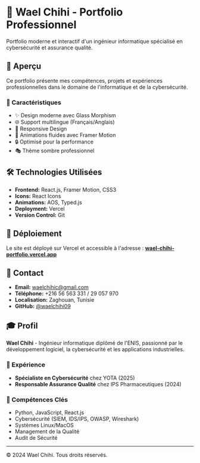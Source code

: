 # 🚀 Wael Chihi - Portfolio Professionnel

Portfolio moderne et interactif d'un ingénieur informatique spécialisé en cybersécurité et assurance qualité.

## 🌟 Aperçu

Ce portfolio présente mes compétences, projets et expériences professionnelles dans le domaine de l'informatique et de la cybersécurité.

### 🎯 Caractéristiques

- ✨ Design moderne avec Glass Morphism
- 🌐 Support multilingue (Français/Anglais)
- 📱 Responsive Design
- 🎨 Animations fluides avec Framer Motion
- 🔒 Optimisé pour la performance
- 🎭 Thème sombre professionnel

## 🛠️ Technologies Utilisées

- **Frontend:** React.js, Framer Motion, CSS3
- **Icons:** React Icons
- **Animations:** AOS, Typed.js
- **Deployment:** Vercel
- **Version Control:** Git

## 🚀 Déploiement

Le site est déployé sur Vercel et accessible à l'adresse :
**[wael-chihi-portfolio.vercel.app](https://wael-chihi-portfolio.vercel.app)**

## 📧 Contact

- **Email:** waelchihic@gmail.com
- **Téléphone:** +216 56 563 331 / 29 057 970
- **Localisation:** Zaghouan, Tunisie
- **GitHub:** [@waelchihi09](https://github.com/waelchihi09)

## 🎓 Profil

**Wael Chihi** - Ingénieur informatique diplômé de l'ENIS, passionné par le développement logiciel, la cybersécurité et les applications industrielles.

### 💼 Expérience

- **Spécialiste en Cybersécurité** chez YOTA (2025)
- **Responsable Assurance Qualité** chez IPS Pharmaceutiques (2024)

### 🎯 Compétences Clés

- Python, JavaScript, React.js
- Cybersécurité (SIEM, IDS/IPS, OWASP, Wireshark)
- Systèmes Linux/MacOS
- Management de la Qualité
- Audit de Sécurité

---

© 2024 Wael Chihi. Tous droits réservés.